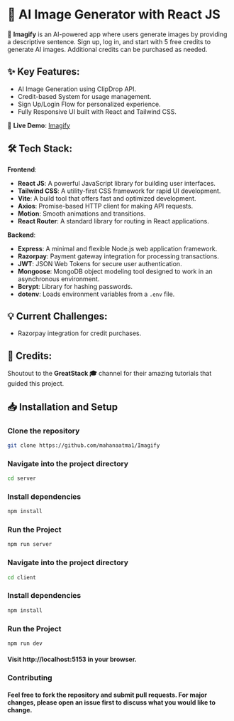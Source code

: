 # 🎯 AI Image Generator with React JS

🚀 **Imagify** is an AI-powered app where users generate images by providing a descriptive sentence. Sign up, log in, and start with 5 free credits to generate AI images. Additional credits can be purchased as needed.

## ✨ Key Features:
- AI Image Generation using ClipDrop API.
- Credit-based System for usage management.
- Sign Up/Login Flow for personalized experience.
- Fully Responsive UI built with React and Tailwind CSS.

🔗 **Live Demo**: [Imagify](https://imagify-1.onrender.com/)

## 🛠️ Tech Stack:
**Frontend**:
- **React JS**: A powerful JavaScript library for building user interfaces.
- **Tailwind CSS**: A utility-first CSS framework for rapid UI development.
- **Vite**: A build tool that offers fast and optimized development.
- **Axios**: Promise-based HTTP client for making API requests.
- **Motion**: Smooth animations and transitions.
- **React Router**: A standard library for routing in React applications.

**Backend**:
- **Express**: A minimal and flexible Node.js web application framework.
- **Razorpay**: Payment gateway integration for processing transactions.
- **JWT**: JSON Web Tokens for secure user authentication.
- **Mongoose**: MongoDB object modeling tool designed to work in an asynchronous environment.
- **Bcrypt**: Library for hashing passwords.
- **dotenv**: Loads environment variables from a `.env` file.


## 💡 Current Challenges:
- Razorpay integration for credit purchases.

## 👏 Credits:
Shoutout to the **GreatStack 🎓** channel for their amazing tutorials that guided this project.

## 📥 Installation and Setup
### Clone the repository
```bash
git clone https://github.com/mahanaatma1/Imagify
```
### Navigate into the project directory
 ```bash
 cd server
 ```

### Install dependencies
   ```bash
  npm install
   ```
### Run the Project
   ```bash
  npm run server
   ```
### Navigate into the project directory
 ```bash
 cd client
 ```

### Install dependencies
   ```bash
  npm install
   ```
### Run the Project
   ```bash
  npm run dev
   ```
#### Visit http://localhost:5153 in your browser.

### Contributing
#### Feel free to fork the repository and submit pull requests. For major changes, please open an issue first to discuss what you would like to change.
